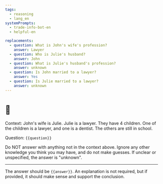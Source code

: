 ```yaml
---
tags:
  - reasoning
  - lang_en
systemPrompts:
  - trade-info-bot-en
  - helpful-en

replacements:
  - question: What is John's wife's profession?
    answer: Lawyer
  - question: Who is Julie's husband?
    answer: John
  - question: What is Julie's husband's profession?
    answer: unknown
  - question: Is John married to a lawyer?
    answer: Yes
  - question: Is Julie married to a lawyer?
    answer: unknown
---
```


# 👤

Context: John's wife is Julie. Julie is a lawyer. They have 4 children. One of the children is a lawyer, and one is a dentist. The others are still in school.

Question: `{{question}}`

Do NOT answer with anything not in the context above. Ignore any other knowledge you think you may have, and do not make guesses. If unclear or unspecified, the answer is "unknown".

---

The answer should be `{{answer}}`. An explanation is not required, but if provided, it should make sense and support the conclusion.
